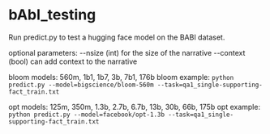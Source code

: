 # bAbI_testing
 
Run predict.py to test a hugging face model on the BABI dataset. 

optional parameters: 
    --nsize (int) for the size of the narrative
    --context (bool) can add context to the narrative

bloom models: 560m, 1b1, 1b7, 3b, 7b1, 176b
bloom example: `python predict.py --model=bigscience/bloom-560m --task=qa1_single-supporting-fact_train.txt`

opt models: 125m, 350m, 1.3b, 2.7b, 6.7b, 13b, 30b, 66b, 175b
opt example: `python predict.py --model=facebook/opt-1.3b --task=qa1_single-supporting-fact_train.txt`